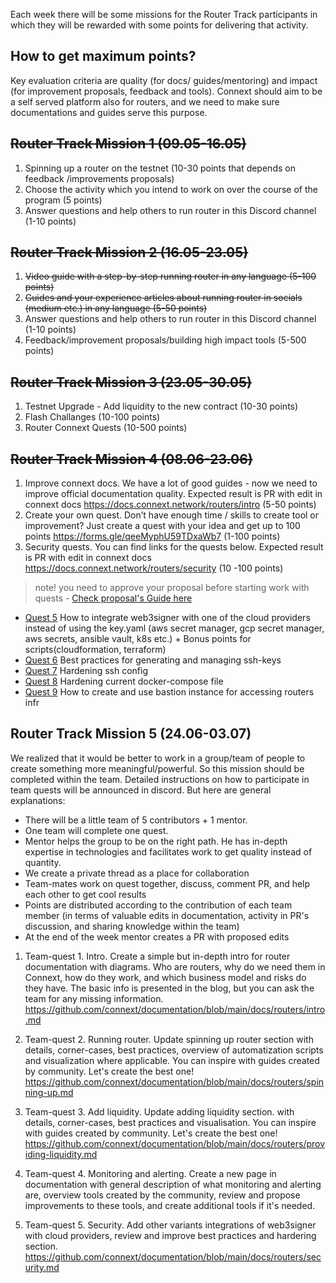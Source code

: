 


Each week there will be some missions for the Router Track participants in which they will be rewarded with some points for delivering that activity.

## How to get maximum points? 

Key evaluation criteria are quality (for docs/ guides/mentoring) and impact (for improvement proposals,  feedback and tools). Connext should aim to be a self served platform also for routers, and we need to make sure documentations and guides serve this purpose. 

## ~~Router Track Mission 1 (09.05-16.05)~~

1. Spinning up a router on the testnet (10-30 points that depends on feedback /improvements proposals)
2. Choose the activity which you intend to work on over the course of the program (5 points)
3. Answer questions and help others to run router in this Discord channel (1-10 points)

## ~~Router Track Mission 2 (16.05-23.05)~~

1. ~~Video guide with a step-by-step running router in any language (5-100 points)~~
2. ~~Guides and your experience articles about running router in socials (medium etc.) in any language (5-50 points)~~
3. Answer questions and help others to run router in this Discord channel (1-10 points)
4. Feedback/improvement proposals/building high impact tools (5-500 points)

## ~~Router Track Mission 3 (23.05-30.05)~~
1. Testnet Upgrade - Add liquidity to the new contract (10-30 points)
2. Flash Challanges (10-100 points)
3. Router Connext Quests (10-500 points)

## ~~Router Track Mission 4 (08.06-23.06)~~

1. Improve connext docs. We have a lot of good guides - now we need to improve official documentation quality. Expected result is PR with edit in connext docs https://docs.connext.network/routers/intro (5-50 points)
2. Create your own quest. Don’t have enough time / skills to create tool or improvement?  Just create a quest with your idea and get up to 100 points
https://forms.gle/qeeMyphU59TDxaWb7 (1-100 points)
3. Security quests. You can find links for the quests below. Expected result is PR with edit in connext docs https://docs.connext.network/routers/security (10 -100 points)
> note! you need to approve your proposal before starting work with quests - [Check proposal's Guide here](https://github.com/fmanea/ConnextRouterTrack#router-track-proposals)
- [Quest 5](https://github.com/fmanea/ConnextRouterTrack/blob/main/ChallangesAndQuests.md#quest-5---integrade-web3signer-10-100-points) How to integrate web3signer with one of the cloud providers instead of using the key.yaml (aws secret manager, gcp secret manager, aws secrets, ansible vault, k8s etc.) + Bonus points for scripts(cloudformation, terraform) 
- [Quest 6](https://github.com/fmanea/ConnextRouterTrack/blob/main/ChallangesAndQuests.md#quest-6---best-practices-for-generating-and-managing-ssh-keys-10-30-points) Best practices for generating and managing ssh-keys
- [Quest 7](https://github.com/fmanea/ConnextRouterTrack/blob/main/ChallangesAndQuests.md#quest-7---hardening-ssh-config-10-30-points) Hardening ssh config
- [Quest 8](https://github.com/fmanea/ConnextRouterTrack/blob/main/ChallangesAndQuests.md#quest-8---hardening-current-docker-compose-file-10-30-points) Hardening current docker-compose file
- [Quest 9](https://github.com/fmanea/ConnextRouterTrack/blob/main/ChallangesAndQuests.md#quest-9---how-to-create-and-use-bastion-instance-for-accessing-routers-infrastructure-10-30-points) How to create and use bastion instance for accessing routers infr

## Router Track Mission 5 (24.06-03.07)

We realized that it would be better to work in a group/team of people to create something more meaningful/powerful. So this mission should be completed within the team. Detailed instructions on how to participate in team quests will be announced in discord. But here are general explanations:
- There will be a little team of 5 contributors + 1 mentor. 
- One team will complete one quest.
- Mentor helps the group to be on the right path. He has in-depth expertise in technologies and facilitates work to get quality instead of quantity.
- We create a private thread as a place for collaboration
- Team-mates work on quest together, discuss, comment PR, and help each other to get cool results
- Points are distributed according to the contribution of each team member (in terms of valuable edits in documentation, activity in PR's discussion, and sharing knowledge within the team)  
- At the end of the week mentor creates a PR with proposed edits

1. Team-quest 1. Intro. Create a simple but in-depth intro for router documentation with diagrams. Who are routers, why do we need them in Connext, how do they work, and which business model and risks do they have. The basic info is presented in the blog, but you can ask the team for any missing information. 
https://github.com/connext/documentation/blob/main/docs/routers/intro.md

2. Team-quest 2. Running router. Update spinning up router section with details, corner-cases, best practices, overview of automatization scripts and visualization where applicable. You can inspire with guides created by community. Let's create the best one! https://github.com/connext/documentation/blob/main/docs/routers/spinning-up.md 

3. Team-quest 3. Add liquidity. Update adding liquidity section. with details, corner-cases, best practices and visualisation. You can inspire with guides created by community. Let's create the best one! https://github.com/connext/documentation/blob/main/docs/routers/providing-liquidity.md

4. Team-quest 4. Monitoring and alerting. Create a new page in documentation with general description of what monitoring and alerting are, overview tools created by the community, review and propose improvements to these tools, and create additional tools if it's needed. 

5. Team-quest 5. Security. Add other variants integrations of web3signer with cloud providers, review and improve best practices and hardering section.
https://github.com/connext/documentation/blob/main/docs/routers/security.md


